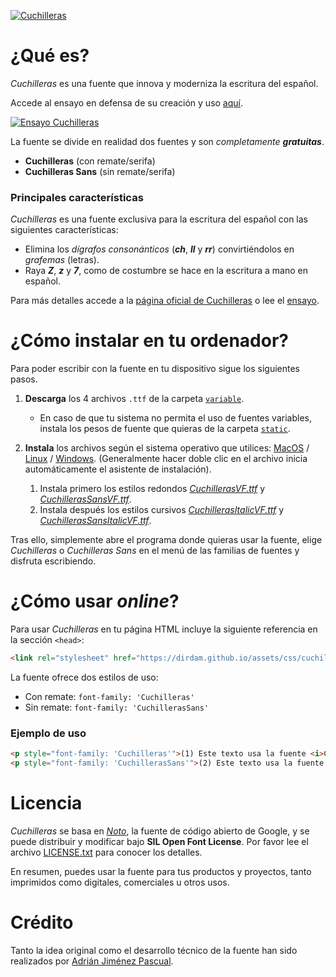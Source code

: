 [![Cuchilleras](https://dirdam.github.io/images/cuchilleras/logo_cuchilleras.png)](https://dirdam.github.io/cuchilleras.html)

# ¿Qué es?

*Cuchilleras* es una fuente que innova y moderniza la escritura del español.

Accede al ensayo en defensa de su creación y uso [aquí](https://dirdam.github.io/assets/others/Cuchilleras.pdf).

[![Ensayo Cuchilleras](https://dirdam.github.io/images/cuchilleras/pic_cuchilleras_preview.png)](https://dirdam.github.io/assets/others/Cuchilleras.pdf)

La fuente se divide en realidad dos fuentes y son *completamente* ***gratuitas***.

- **Cuchilleras** (con remate/serifa)
- **Cuchilleras Sans** (sin remate/serifa)

### Principales características

*Cuchilleras* es una fuente exclusiva para la escritura del español con las siguientes características:

- Elimina los *dígrafos consonánticos* (***ch***, ***ll*** y ***rr***) convirtiéndolos en *grafemas* (letras).
- Raya ***Z***, ***z*** y ***7***, como de costumbre se hace en la escritura a mano en español.

Para más detalles accede a la [página oficial de Cuchilleras](https://dirdam.github.io/cuchilleras) o lee el [ensayo](https://dirdam.github.io/assets/others/Cuchilleras.pdf).

# ¿Cómo instalar en tu ordenador?

Para poder escribir con la fuente en tu dispositivo sigue los siguientes pasos.
1. **Descarga** los 4 archivos `.ttf` de la carpeta [`variable`](./variable/README.md).
    - En caso de que tu sistema no permita el uso de fuentes variables, instala los pesos de fuente que quieras de la carpeta [`static`](./static/README.md).
2. **Instala** los archivos según el sistema operativo que utilices: [MacOS](https://support.apple.com/es-es/guide/font-book/fntbk1000/mac) / [Linux](https://www.google.com/search?q=instalar+fuentes+en+gnu%2Blinux) / [Windows](https://support.microsoft.com/es-es/office/agregar-una-fuente-b7c5f17c-4426-4b53-967f-455339c564c1). (Generalmente hacer doble clic en el archivo inicia automáticamente el asistente de instalación).

    1. Instala primero los estilos redondos *[CuchillerasVF.ttf](https://raw.githubusercontent.com/dirdam/cuchilleras/main/variable/CuchillerasVF.ttf)* y *[CuchillerasSansVF.ttf](https://raw.githubusercontent.com/dirdam/cuchilleras/main/variable/CuchillerasSansVF.ttf)*.
    2. Instala después los estilos cursivos *[CuchillerasItalicVF.ttf](https://raw.githubusercontent.com/dirdam/cuchilleras/main/variable/CuchillerasItalicVF.ttf)* y *[CuchillerasSansItalicVF.ttf](https://raw.githubusercontent.com/dirdam/cuchilleras/main/variable/CuchillerasSansItalicVF.ttf)*.

Tras ello, simplemente abre el programa donde quieras usar la fuente, elige *Cuchilleras* o *Cuchilleras Sans* en el menú de las familias de fuentes y disfruta escribiendo.

# ¿Cómo usar *online*?

Para usar *Cuchilleras* en tu página HTML incluye la siguiente referencia en la sección `<head>`:
```html
<link rel="stylesheet" href="https://dirdam.github.io/assets/css/cuchilleras.css">
```

La fuente ofrece dos estilos de uso:
- Con remate: `font-family: 'Cuchilleras'`
- Sin remate: `font-family: 'CuchillerasSans'`

### Ejemplo de uso

```html
<p style="font-family: 'Cuchilleras'">(1) Este texto usa la fuente <i>Cuchilleras</i> (<b>con</b> remate).</p>
<p style="font-family: 'CuchillerasSans'">(2) Este texto usa la fuente <i>Cuchilleras Sans</i> (<b>sin</b> remate).</p>
```

# Licencia

*Cuchilleras* se basa en [*Noto*](https://fonts.google.com/noto), la fuente de código abierto de Google, y se puede distribuir y modificar bajo **SIL Open Font License**. Por favor lee el archivo [LICENSE.txt](./LICENSE.txt) para conocer los detalles.

En resumen, puedes usar la fuente para tus productos y proyectos, tanto imprimidos como digitales, comerciales u otros usos.

# Crédito

Tanto la idea original como el desarrollo técnico de la fuente han sido realizados por [Adrián Jiménez Pascual](https://dirdam.github.io#es).
